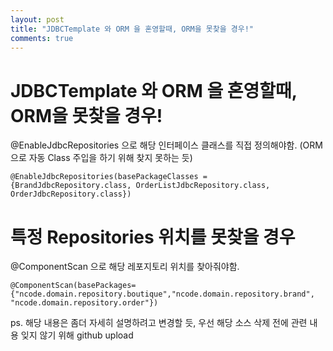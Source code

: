 ```yaml
---
layout: post
title: "JDBCTemplate 와 ORM 을 혼영할때, ORM을 못찾을 경우!"
comments: true
---
```


# JDBCTemplate 와 ORM 을 혼영할때, ORM을 못찾을 경우!


@EnableJdbcRepositories
으로 해당 인터페이스 클래스를 직접 정의해야함.
(ORM 으로 자동 Class 주입을 하기 위해 찾지 못하는 듯) 

```
@EnableJdbcRepositories(basePackageClasses = {BrandJdbcRepository.class, OrderListJdbcRepository.class, OrderJdbcRepository.class})

```


# 특정 Repositories 위치를 못찾을 경우

@ComponentScan
으로 해당 레포지토리 위치를 찾아줘야함.
```
@ComponentScan(basePackages={"ncode.domain.repository.boutique","ncode.domain.repository.brand", "ncode.domain.repository.order"})
```

ps. 해당 내용은 좀더 자세히 설명하려고 변경할 듯, 우선 해당 소스 삭제 전에 관련 내용 잊지 않기 위해 github upload